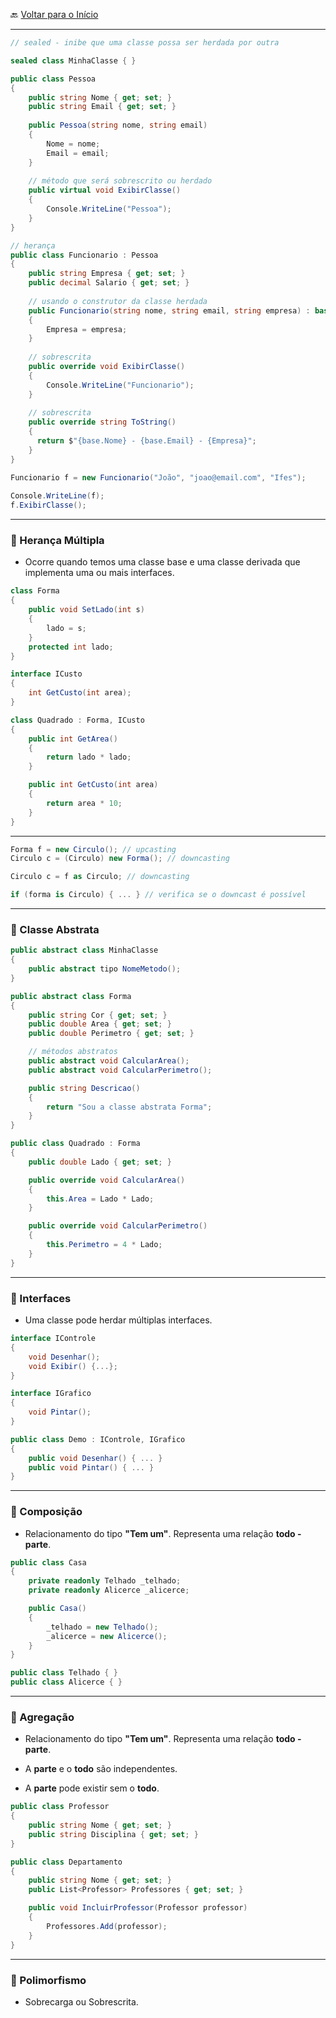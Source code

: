 🔙 [Voltar para o Início](https://github.com/4L1C3-R4BB1T/estudos-c-sharp "Voltar para o Início")

---

```cs
// sealed - inibe que uma classe possa ser herdada por outra

sealed class MinhaClasse { }

public class Pessoa
{
    public string Nome { get; set; }
    public string Email { get; set; }
    
    public Pessoa(string nome, string email)
    {   
        Nome = nome;
        Email = email;
    }
    
    // método que será sobrescrito ou herdado
    public virtual void ExibirClasse()
    {
        Console.WriteLine("Pessoa");
    }
}

// herança
public class Funcionario : Pessoa
{
    public string Empresa { get; set; }
    public decimal Salario { get; set; }
    
    // usando o construtor da classe herdada
    public Funcionario(string nome, string email, string empresa) : base(nome, email) 
    {
        Empresa = empresa;
    }
    
    // sobrescrita
    public override void ExibirClasse()
    {
        Console.WriteLine("Funcionario");
    }
    
    // sobrescrita
    public override string ToString()
    {
      return $"{base.Nome} - {base.Email} - {Empresa}";
    }
}

Funcionario f = new Funcionario("João", "joao@email.com", "Ifes");
    
Console.WriteLine(f);
f.ExibirClasse();
```

---

### 🔸 Herança Múltipla

* Ocorre quando temos uma classe base e uma classe derivada que implementa uma ou mais interfaces.

```cs
class Forma
{
    public void SetLado(int s)
    {
        lado = s;
    }
    protected int lado;
}

interface ICusto
{
    int GetCusto(int area);
}

class Quadrado : Forma, ICusto
{
    public int GetArea()
    {
        return lado * lado;
    }

    public int GetCusto(int area)
    {
        return area * 10;
    }
}
```

---

```cs
Forma f = new Circulo(); // upcasting
Circulo c = (Circulo) new Forma(); // downcasting

Circulo c = f as Circulo; // downcasting

if (forma is Circulo) { ... } // verifica se o downcast é possível
```

---

### 🔸 Classe Abstrata

```cs
public abstract class MinhaClasse 
{ 
    public abstract tipo NomeMetodo();    
}

public abstract class Forma 
{
    public string Cor { get; set; }
    public double Area { get; set; }
    public double Perimetro { get; set; }

    // métodos abstratos 
    public abstract void CalcularArea();
    public abstract void CalcularPerimetro();

    public string Descricao()
    {
        return "Sou a classe abstrata Forma";
    }
}

public class Quadrado : Forma
{
    public double Lado { get; set; }

    public override void CalcularArea()
    {
        this.Area = Lado * Lado;
    }

    public override void CalcularPerimetro()
    {
        this.Perimetro = 4 * Lado;
    }
}
```

---

### 🔸 Interfaces

* Uma classe pode herdar múltiplas interfaces.

```cs
interface IControle
{
    void Desenhar();
    void Exibir() {...};
}

interface IGrafico
{
    void Pintar();
}

public class Demo : IControle, IGrafico
{
    public void Desenhar() { ... }
    public void Pintar() { ... }
}
```

---

### 🔸 Composição 

* Relacionamento do tipo **"Tem um"**. Representa uma relação **todo - parte**.

```cs
public class Casa
{
    private readonly Telhado _telhado;
    private readonly Alicerce _alicerce;

    public Casa() 
    {
        _telhado = new Telhado();
        _alicerce = new Alicerce();
    }
}

public class Telhado { }
public class Alicerce { }
```

---

### 🔸 Agregação 

* Relacionamento do tipo **"Tem um"**. Representa uma relação **todo - parte**.

* A **parte** e o **todo** são independentes.

* A **parte** pode existir sem o **todo**.

```cs
public class Professor 
{
    public string Nome { get; set; }
    public string Disciplina { get; set; }
}

public class Departamento 
{
    public string Nome { get; set; }
    public List<Professor> Professores { get; set; }

    public void IncluirProfessor(Professor professor)
    {
        Professores.Add(professor);
    }
}
```

---

### 🔸 Polimorfismo

* Sobrecarga ou Sobrescrita.
